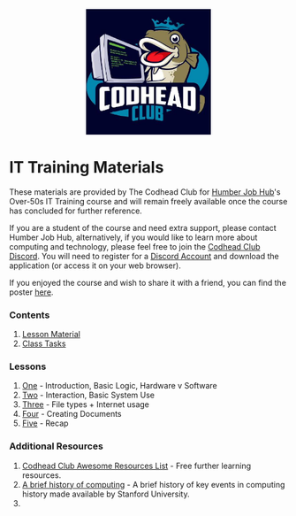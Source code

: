<div align="center">
<img style="width:45%" src="imgs/tcclogo.jpg" />
</div>

# IT Training Materials
These materials are provided by The Codhead Club for [Humber Job Hub](https://myjobcoach.co.uk/about-us/)'s Over-50s IT Training course and will remain freely available once the course has concluded for further reference.

If you are a student of the course and need extra support, please contact Humber Job Hub, alternatively, if you would like to learn more about computing and technology, please feel free to join the [Codhead Club Discord](https://discord.gg/DmHbB2PpVn). You will need to register for a [Discord Account](https://discord.com/) and download the application (or access it on your web browser).

If you enjoyed the course and wish to share it with a friend, you can find the poster [here](Documents/Poster/HumberJobHub-IT-club%20poster.pdf).
### Contents
1. [Lesson Material](Lessons/Powerpoints/Lessons.md)
2. [Class Tasks](Lessons/Tasks/Tasks.md)

### Lessons
1. [One](Lessons\LessonOne\LessonOne.md) - Introduction, Basic Logic, Hardware v Software
2. [Two](Lessons\LessonTwo\LessonTwo.md) - Interaction, Basic System Use
3. [Three](Lessons\LessonThree\LessonThree.md) - File types + Internet usage
4. [Four](Lessons\LessonFour\LessonFour.md) - Creating Documents
5. [Five](Lessons\LessonFive\LessonFive.md) - Recap
### Additional Resources
1. [Codhead Club Awesome Resources List](https://codheadclub.github.io/AwesomeResources/) - Free further learning resources.
2. [A brief history of computing](https://plato.stanford.edu/archives/win2020/entries/computing-history/) - A brief history of key events in computing history made available by Stanford University.
3.